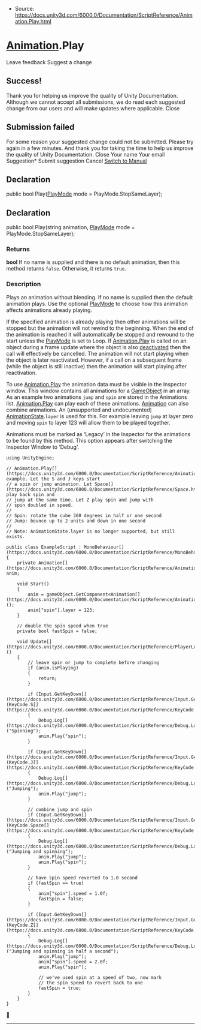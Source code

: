 * Source: https://docs.unity3d.com/6000.0/Documentation/ScriptReference/Animation.Play.html

#  [Animation](https://docs.unity3d.com/6000.0/Documentation/ScriptReference/Animation.html).Play
Leave feedback
Suggest a change
## Success!
Thank you for helping us improve the quality of Unity Documentation. Although we cannot accept all submissions, we do read each suggested change from our users and will make updates where applicable.
Close
## Submission failed
For some reason your suggested change could not be submitted. Please <a>try again</a> in a few minutes. And thank you for taking the time to help us improve the quality of Unity Documentation.
Close
Your name Your email Suggestion* Submit suggestion
Cancel
[Switch to Manual](https://docs.unity3d.com/6000.0/Documentation/Manual/class-Animation.html "Go to Animation Component in the Manual")
## Declaration
public bool Play([PlayMode](https://docs.unity3d.com/6000.0/Documentation/ScriptReference/PlayMode.html) mode = PlayMode.StopSameLayer); 
## Declaration
public bool Play(string animation, [PlayMode](https://docs.unity3d.com/6000.0/Documentation/ScriptReference/PlayMode.html) mode = PlayMode.StopSameLayer); 
### Returns
**bool** If no name is supplied and there is no default animation, then this method returns `false`. Otherwise, it returns `true`. 
### Description
Plays an animation without blending.
If no name is supplied then the default animation plays. Use the optional [PlayMode](https://docs.unity3d.com/6000.0/Documentation/ScriptReference/PlayMode.html) to choose how this animation affects animations already playing.  
  
If the specified animation is already playing then other animations will be stopped but the animation will not rewind to the beginning. When the end of the animation is reached it will automatically be stopped and rewound to the start unless the [PlayMode](https://docs.unity3d.com/6000.0/Documentation/ScriptReference/PlayMode.html) is set to Loop. If [Animation.Play](https://docs.unity3d.com/6000.0/Documentation/ScriptReference/Animation.Play.html) is called on an object during a frame update where the object is also [deactivated](https://docs.unity3d.com/6000.0/Documentation/Manual/DeactivatingGameObjects.html) then the call will effectively be cancelled. The animation will not start playing when the object is later reactivated. However, if a call on a subsequent frame (while the object is still inactive) then the animation will start playing after reactivation.  
  
To use [Animation.Play](https://docs.unity3d.com/6000.0/Documentation/ScriptReference/Animation.Play.html) the animation data must be visible in the Inspector window. This window contains all animations for a [GameObject](https://docs.unity3d.com/6000.0/Documentation/ScriptReference/GameObject.html) in an array. As an example two animations `jump` and `spin` are stored in the Animations list. [Animation.Play](https://docs.unity3d.com/6000.0/Documentation/ScriptReference/Animation.Play.html) can play each of these animations. [Animation](https://docs.unity3d.com/6000.0/Documentation/ScriptReference/Animation.html) can also combine animations. An (unsupported and undocumented) [AnimationState](https://docs.unity3d.com/6000.0/Documentation/ScriptReference/AnimationState.html).`layer` is used for this. For example leaving `jump` at layer zero and moving `spin` to layer 123 will allow them to be played together.  
  
Animations must be marked as ‘Legacy’ in the Inspector for the animations to be found by this method. This option appears after switching the Inspector Window to ‘Debug’.
```
using UnityEngine;  
  
// Animation.Play[](https://docs.unity3d.com/6000.0/Documentation/ScriptReference/Animation.Play.html) example. Let the S and J keys start
// a spin or jump animation. Let Space[](https://docs.unity3d.com/6000.0/Documentation/ScriptReference/Space.html) play back spin and
// jump at the same time. Let Z play spin and jump with
// spin doubled in speed.
//
// Spin: rotate the cube 360 degrees in half or one second
// Jump: bounce up to 2 units and down in one second
//
// Note: AnimationState.layer is no longer supported, but still exists.  
  
public class ExampleScript : MonoBehaviour[](https://docs.unity3d.com/6000.0/Documentation/ScriptReference/MonoBehaviour.html)
{
    private Animation[](https://docs.unity3d.com/6000.0/Documentation/ScriptReference/Animation.html) anim;  
  
    void Start()
    {
        anim = gameObject.GetComponent<Animation[](https://docs.unity3d.com/6000.0/Documentation/ScriptReference/Animation.html)>();
        anim["spin"].layer = 123;
    }  
  
    // double the spin speed when true
    private bool fastSpin = false;  
  
    void Update[](https://docs.unity3d.com/6000.0/Documentation/ScriptReference/PlayerLoop.Update.html)()
    {
        // leave spin or jump to complete before changing
        if (anim.isPlaying)
        {
            return;
        }  
  
        if (Input.GetKeyDown[](https://docs.unity3d.com/6000.0/Documentation/ScriptReference/Input.GetKeyDown.html)(KeyCode.S[](https://docs.unity3d.com/6000.0/Documentation/ScriptReference/KeyCode.S.html)))
        {
            Debug.Log[](https://docs.unity3d.com/6000.0/Documentation/ScriptReference/Debug.Log.html)("Spinning");
            anim.Play("spin");
        }  
  
        if (Input.GetKeyDown[](https://docs.unity3d.com/6000.0/Documentation/ScriptReference/Input.GetKeyDown.html)(KeyCode.J[](https://docs.unity3d.com/6000.0/Documentation/ScriptReference/KeyCode.J.html)))
        {
            Debug.Log[](https://docs.unity3d.com/6000.0/Documentation/ScriptReference/Debug.Log.html)("Jumping");
            anim.Play("jump");
        }  
  
        // combine jump and spin
        if (Input.GetKeyDown[](https://docs.unity3d.com/6000.0/Documentation/ScriptReference/Input.GetKeyDown.html)(KeyCode.Space[](https://docs.unity3d.com/6000.0/Documentation/ScriptReference/KeyCode.Space.html)))
        {
            Debug.Log[](https://docs.unity3d.com/6000.0/Documentation/ScriptReference/Debug.Log.html)("Jumping and spinning");
            anim.Play("jump");
            anim.Play("spin");
        }  
  
        // have spin speed reverted to 1.0 second
        if (fastSpin == true)
        {
            anim["spin"].speed = 1.0f;
            fastSpin = false;
        }  
  
        if (Input.GetKeyDown[](https://docs.unity3d.com/6000.0/Documentation/ScriptReference/Input.GetKeyDown.html)(KeyCode.Z[](https://docs.unity3d.com/6000.0/Documentation/ScriptReference/KeyCode.Z.html)))
        {
            Debug.Log[](https://docs.unity3d.com/6000.0/Documentation/ScriptReference/Debug.Log.html)("Jumping and spinning in half a second");
            anim.Play("jump");
            anim["spin"].speed = 2.0f;
            anim.Play("spin");  
  
            // we've used spin at a speed of two, now mark
            // the spin speed to revert back to one
            fastSpin = true;
        }
    }
}

```

* * *
